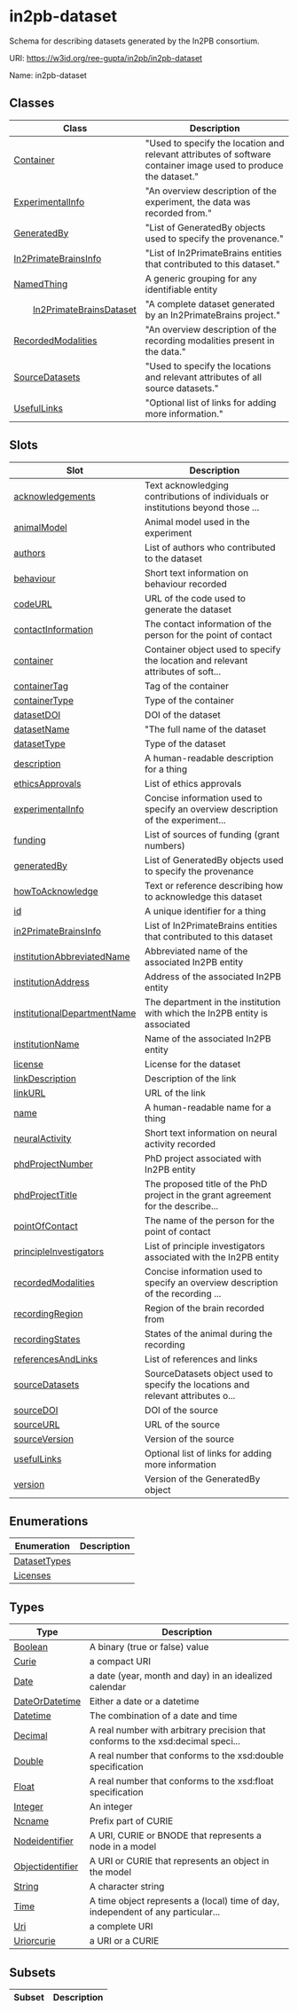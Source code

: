 # in2pb-dataset

Schema for describing datasets generated by the In2PB consortium.

URI: https://w3id.org/ree-gupta/in2pb/in2pb-dataset

Name: in2pb-dataset



## Classes

| Class | Description |
| --- | --- |
| [Container](Container.md) | "Used to specify the location and relevant attributes of software container image used to produce the dataset." |
| [ExperimentalInfo](ExperimentalInfo.md) | "An overview description of the experiment, the data was recorded from." |
| [GeneratedBy](GeneratedBy.md) | "List of GeneratedBy objects used to specify the provenance." |
| [In2PrimateBrainsInfo](In2PrimateBrainsInfo.md) | "List of In2PrimateBrains entities that contributed to this dataset." |
| [NamedThing](NamedThing.md) | A generic grouping for any identifiable entity |
| &nbsp;&nbsp;&nbsp;&nbsp;&nbsp;&nbsp;&nbsp;&nbsp;[In2PrimateBrainsDataset](In2PrimateBrainsDataset.md) | "A complete dataset generated by an In2PrimateBrains project." |
| [RecordedModalities](RecordedModalities.md) | "An overview description of the recording modalities present in the data." |
| [SourceDatasets](SourceDatasets.md) | "Used to specify the locations and relevant attributes of all source datasets." |
| [UsefulLinks](UsefulLinks.md) | "Optional list of links for adding more information." |



## Slots

| Slot | Description |
| --- | --- |
| [acknowledgements](acknowledgements.md) | Text acknowledging contributions of individuals or institutions beyond those ... |
| [animalModel](animalModel.md) | Animal model used in the experiment |
| [authors](authors.md) | List of authors who contributed to the dataset |
| [behaviour](behaviour.md) | Short text information on behaviour recorded |
| [codeURL](codeURL.md) | URL of the code used to generate the dataset |
| [contactInformation](contactInformation.md) | The contact information of the person for the point of contact |
| [container](container.md) | Container object used to specify the location and relevant attributes of soft... |
| [containerTag](containerTag.md) | Tag of the container |
| [containerType](containerType.md) | Type of the container |
| [datasetDOI](datasetDOI.md) | DOI of the dataset |
| [datasetName](datasetName.md) | "The full name of the dataset |
| [datasetType](datasetType.md) | Type of the dataset |
| [description](description.md) | A human-readable description for a thing |
| [ethicsApprovals](ethicsApprovals.md) | List of ethics approvals |
| [experimentalInfo](experimentalInfo.md) | Concise information used to specify an overview description of the experiment... |
| [funding](funding.md) | List of sources of funding (grant numbers) |
| [generatedBy](generatedBy.md) | List of GeneratedBy objects used to specify the provenance |
| [howToAcknowledge](howToAcknowledge.md) | Text or reference describing how to acknowledge this dataset |
| [id](id.md) | A unique identifier for a thing |
| [in2PrimateBrainsInfo](in2PrimateBrainsInfo.md) | List of In2PrimateBrains entities that contributed to this dataset |
| [institutionAbbreviatedName](institutionAbbreviatedName.md) | Abbreviated name of the associated In2PB entity |
| [institutionAddress](institutionAddress.md) | Address of the associated In2PB entity |
| [institutionalDepartmentName](institutionalDepartmentName.md) | The department in the institution with which the In2PB entity is associated |
| [institutionName](institutionName.md) | Name of the associated In2PB entity |
| [license](license.md) | License for the dataset |
| [linkDescription](linkDescription.md) | Description of the link |
| [linkURL](linkURL.md) | URL of the link |
| [name](name.md) | A human-readable name for a thing |
| [neuralActivity](neuralActivity.md) | Short text information on neural activity recorded |
| [phdProjectNumber](phdProjectNumber.md) | PhD project associated with In2PB entity |
| [phdProjectTitle](phdProjectTitle.md) | The proposed title of the PhD project in the grant agreement for the describe... |
| [pointOfContact](pointOfContact.md) | The name of the person for the point of contact |
| [principleInvestigators](principleInvestigators.md) | List of principle investigators associated with the In2PB entity |
| [recordedModalities](recordedModalities.md) | Concise information used to specify an overview description of the recording ... |
| [recordingRegion](recordingRegion.md) | Region of the brain recorded from |
| [recordingStates](recordingStates.md) | States of the animal during the recording |
| [referencesAndLinks](referencesAndLinks.md) | List of references and links |
| [sourceDatasets](sourceDatasets.md) | SourceDatasets object used to specify the locations and relevant attributes o... |
| [sourceDOI](sourceDOI.md) | DOI of the source |
| [sourceURL](sourceURL.md) | URL of the source |
| [sourceVersion](sourceVersion.md) | Version of the source |
| [usefulLinks](usefulLinks.md) | Optional list of links for adding more information |
| [version](version.md) | Version of the GeneratedBy object |


## Enumerations

| Enumeration | Description |
| --- | --- |
| [DatasetTypes](DatasetTypes.md) |  |
| [Licenses](Licenses.md) |  |


## Types

| Type | Description |
| --- | --- |
| [Boolean](Boolean.md) | A binary (true or false) value |
| [Curie](Curie.md) | a compact URI |
| [Date](Date.md) | a date (year, month and day) in an idealized calendar |
| [DateOrDatetime](DateOrDatetime.md) | Either a date or a datetime |
| [Datetime](Datetime.md) | The combination of a date and time |
| [Decimal](Decimal.md) | A real number with arbitrary precision that conforms to the xsd:decimal speci... |
| [Double](Double.md) | A real number that conforms to the xsd:double specification |
| [Float](Float.md) | A real number that conforms to the xsd:float specification |
| [Integer](Integer.md) | An integer |
| [Ncname](Ncname.md) | Prefix part of CURIE |
| [Nodeidentifier](Nodeidentifier.md) | A URI, CURIE or BNODE that represents a node in a model |
| [Objectidentifier](Objectidentifier.md) | A URI or CURIE that represents an object in the model |
| [String](String.md) | A character string |
| [Time](Time.md) | A time object represents a (local) time of day, independent of any particular... |
| [Uri](Uri.md) | a complete URI |
| [Uriorcurie](Uriorcurie.md) | a URI or a CURIE |


## Subsets

| Subset | Description |
| --- | --- |
